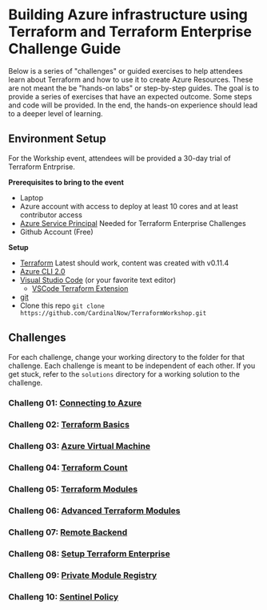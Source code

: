 # Building Azure infrastructure using Terraform and Terraform Enterprise Challenge Guide

Below is a series of "challenges" or guided exercises to help attendees learn about Terraform and how to use it to create Azure Resources. These are not meant the be "hands-on labs" or step-by-step guides. The goal is to provide a series of exercises that have an expected outcome. Some steps and code will be provided. In the end, the hands-on experience should lead to a deeper level of learning.

## Environment Setup

For the Workship event, attendees will be provided a 30-day trial of Terraform Entrprise.

__Prerequisites to bring to the event__

- Laptop
- Azure account with access to deploy at least 10 cores and at least contributor access
- [Azure Service Principal](https://docs.microsoft.com/en-us/cli/azure/create-an-azure-service-principal-azure-cli?toc=%2Fazure%2Fazure-resource-manager%2Ftoc.json&view=azure-cli-latest#create-a-service-principal-for-your-application) Needed for Terraform Enterprise Challenges
- Github Account (Free)

__Setup__

- [Terraform](https://www.terraform.io/downloads.html) Latest should work, content was created with v0.11.4
- [Azure CLI 2.0](https://docs.microsoft.com/en-us/cli/azure/install-azure-cli?view=azure-cli-latest)
- [Visual Studio Code](https://docs.microsoft.com/en-us/cli/azure/install-azure-cli?view=azure-cli-latest) (or your favorite text editor)
    - [VSCode Terraform Extension](https://github.com/mauve/vscode-terraform)
- [git](https://git-scm.com/downloads)
- Clone this repo `git clone https://github.com/CardinalNow/TerraformWorkshop.git`

## Challenges

For each challenge, change your working directory to the folder for that challenge. 
Each challenge is meant to be independent of each other.
If you get stuck, refer to the `solutions` directory for a working solution to the challenge.

### Challeng 01: [Connecting to Azure](challenges/01-connectingtoazure/README.md)

### Challeng 02: [Terraform Basics](challenges/02-terraformbasics/README.md)

### Challeng 03: [Azure Virtual Machine](challenges/03-azurevm/README.md)

### Challeng 04: [Terraform Count](challenges/04-terraformcount/README.md)

### Challeng 05: [Terraform Modules](challenges/05-terraformmodules/README.md)

### Challeng 06: [Advanced Terraform Modules](challenges/06-advancedmodules/README.md)

### Challeng 07: [Remote Backend](challenges/07-remotebackend/README.md)

### Challeng 08: [Setup Terraform Enterprise](challenges/08-setupterraformenterprise/README.md)

### Challeng 09: [Private Module Registry](challenges/09-privatemoduleregistry/README.md)

### Challeng 10: [Sentinel Policy](challenges/10-value/README.md)
